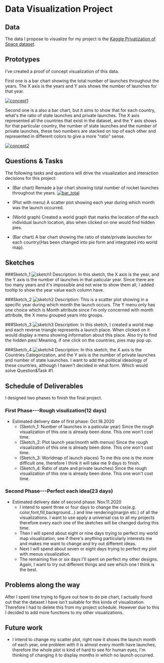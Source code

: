 # Data Visualization Project

## Data

The data I propose to visualize for my project is the [Kaggle Privatization of Space dataset](https://www.kaggle.com/davidroberts13/one-small-step-for-data).

## Prototypes

I’ve created a proof of concept visualization of this data. 

First one is a bar chart showing the total number of launches throughout the years. The X axis is the years and Y axis shows the number of launches for that year.

[![concept1](<https://user-images.githubusercontent.com/63271980/94351007-4fa47c80-0022-11eb-8c81-db530b72dac8.png>
)](https://vizhub.com/TaylorW43/44baed18d77248a5b7be970eab5c8bda)

Second one is a also a bar chart, but it aims to show that for each country, what's the ratio of state launches and private launches. The X axis represented all the countries that exist in the dataset, and the Y axis shows for that particular country, the number of state launches and the number of private launches, these two numbers are stacked on top of each other and represented in different colors to give a more "ratio" sense.

[![concept2](<https://user-images.githubusercontent.com/63271980/94351105-51bb0b00-0023-11eb-83e5-5c610b52085c.png>
)](https://vizhub.com/TaylorW43/bdcb44f70d6a4500b3f65054adeecbd0)

## Questions & Tasks

The following tasks and questions will drive the visualization and interaction decisions for this project:

 * (Bar chart) Remade a bar chart showing total number of rocket launches throughout the years.
 [![bar_total](<https://user-images.githubusercontent.com/63271980/97769496-e7a1f400-1b01-11eb-9097-60e1b59a621a.png>
)](https://vizhub.com/TaylorW43/9ab3676390c643deabe16a9da7e7635e)
 
 * (Plot with menu) A scatter plot showing each year during which month was the launch occurred.
 * (World graph) Created a world graph that marks the location of the each individual launch location, also when clicked on one would find hidden pies.
 * (Bar chart) A bar chart showing the ratio of state/private launches for each country(Has been changed into pie form and integrated into world map).

## Sketches

###Sketch_1
![sketch1](<https://user-images.githubusercontent.com/63271980/94375137-770d4f00-00df-11eb-942d-4e5944f0e280.png>
)
Description:
In this sketch, the X axis is the year, and the Y axis is the number of launches in that paticular year. Since there are too many years and it's impossible and not wise to show them all, I added tooltip to show the year value each column have.

###Sketch_2
![sketch2](https://user-images.githubusercontent.com/63271980/95107264-ac312700-0707-11eb-9046-4f17626b69a2.png)
Description:
This is a scatter plot showing in a specific year during which month the launch occurs. The Y menu only has one choice which is Month attribute since I'm only concerned with month attribute, the X menu grouped years into groups.

###Sketch_3
![sketch3](<https://user-images.githubusercontent.com/63271980/94375141-87bdc500-00df-11eb-9d58-8188c99691d9.png>
)
Description:
In this sketch, I created a world map and each reverse triangle represents a launch place. When clicked on it would display a menu showing information about this place. Also try to find the hidden pies! Meaning, if one click on the countries, pies may pop up.

###Sketch_4
![sketch4](<https://user-images.githubusercontent.com/63271980/94375148-96a47780-00df-11eb-9243-2b688cf356d9.png>
)
Description:
In this sketch, the X axis is the Countries Categorization, and the Y axis is the number of private launches and number of state luaunches. I want to add the political ideaology of these countries, although I haven't decided in what form. Which would solve Question&Task #1.

## Schedule of Deliverables
I designed two phases to finish the final project.
### First Phase---Rough visulization(12 days)
* Estimated delivery date of first phase: Oct.18.2020
  * (Sketch_1: Number of launches in a paticular year) Since the rough visualization of this one is already been done. This one won't cost time.
  * (Sketch_2: Plot launch year/month with menus) Since the rough visualization of this one is already been done. This one won't cost time.
  * (Sketch_3: Worldmap of launch places) To me this one is the more difficult one, therefore I think it will take me 9 days to finish.
  * (Sketch_4: Ratio of state and private launches) Since the rough visualization of this one is already been done. This one won't cost time.
### Second Phase---Perfect each idea(23 days)
* Estimated delivery date of second phase: Nov.11.2020
  * I intend to spent three or four days to change the css(e.g. color,font,fill,background...) and line rendering(margin etc.) of all the visualizations. I want to use apply a universal css to all my projects therefore every each one of the sketches will be changed during this time.
  * Then I will spend about eight or nine days trying to perfect my world map visualization, see if there's anything particularly interests me and makes me want to change and try out different ideas.
  * Next I will spend about seven or eight days trying to perfect my plot with menus visualization.
  * The remaining five or six days I'll spent on perfect my other designs. Again, I want to try out different things and see which one I think is the best.

## Problems along the way
After I spent time trying to figure out how to do pie chart, I actually found out that the dataset I have isn't suitable for this kinda of visualization. Therefore I had to delete this from my project schedule. However due to this I decided to add more functions to my other visualizations.

## Future work
* I intend to change my scatter plot, right now it shows the launch month of each year, one problem with it is almost every month have launches, therefore the whole plot is kind of hard to see for human eyes, I'm thinking of changing it to display months in which no launch occurred.


